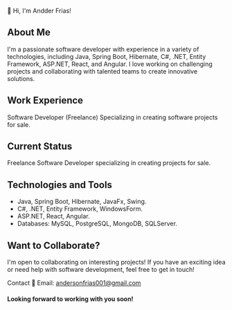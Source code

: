 
👋 Hi, I'm Andder Frias!

## About Me
I'm a passionate software developer with experience in a variety of technologies, 
including Java, Spring Boot, Hibernate, C#, .NET, Entity Framework, ASP.NET, React, and Angular. 
I love working on challenging projects and collaborating with talented teams to create innovative solutions.

## Work Experience
Software Developer (Freelance)
Specializing in creating software projects for sale.

## Current Status
Freelance Software Developer specializing in creating projects for sale.

## Technologies and Tools
- Java, Spring Boot, Hibernate, JavaFx, Swing.
- C#, .NET, Entity Framework, WindowsForm.
- ASP.NET, React, Angular.
- Databases: MySQL, PostgreSQL, MongoDB, SQLServer.

## Want to Collaborate?
I'm open to collaborating on interesting projects! If you have an exciting idea or need help with software development, feel free to get in touch!

Contact
📧 Email: andersonfrias001@gmail.com

#### Looking forward to working with you soon!
